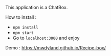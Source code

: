This application is a ChatBox.

How to install :
 - `npm install`
 - `npm start`
 - Go to `localhost:3000` and enjoy
 
 Demo : https://mwdyland.github.io/Recipe-box/
